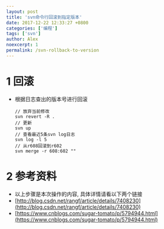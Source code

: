 ```yaml
---
layout: post
title: 'svn命令行回滚到指定版本'
date: 2017-12-22 12:33:27 +0800
categories: ['编程']
tags: ['svn']
author: Alex
noexcerpt: 1
permalink: /svn-rollback-to-version
---
```


# 1 回滚

- 根据日志查出的版本号进行回滚

  ```text
  // 放弃当前修改
  svn revert -R .
  // 更新
  svn up
  // 查看最近5条svn log日志
  svn log -l 5
  // 从r608回滚到r602
  svn merge -r 608:602 ""
  ```

# 2 参考资料

- 以上步骤是本次操作的内容, 具体详情请看以下两个链接
- [http://blog.csdn.net/rangf/article/details/7408230](http://blog.csdn.net/rangf/article/details/7408230)
- [https://www.cnblogs.com/sugar-tomato/p/5794944.html](https://www.cnblogs.com/sugar-tomato/p/5794944.html)
